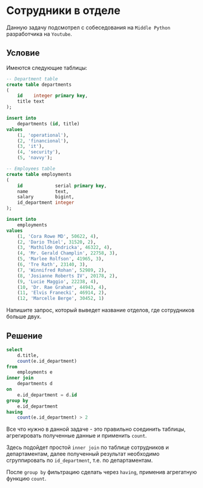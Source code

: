 # Сотрудники в отделе

Данную задачу подсмотрел с собеседования на `Middle Python` разработчика на `Youtube`.

## Условие

Имеются следующие таблицы:

```sql
-- Department table
create table departments
(
    id    integer primary key,
    title text
);

insert into 
    departments (id, title)
values 
    (1, 'operational'),
    (2, 'financional'),
    (3, 'it'),
    (4, 'security'),
    (5, 'navvy');

-- Employees table
create table employments
(
    id            serial primary key,
    name          text,
    salary        bigint,
    id_department integer
);

insert into
    employments
values
    (1, 'Cora Rowe MD', 50622, 4),
    (2, 'Dario Thiel', 31520, 2),
    (3, 'Mathilde Ondricka', 46322, 4),
    (4, 'Mr. Gerald Champlin', 22758, 3),
    (5, 'Marlee Rolfson', 41965, 3),
    (6, 'Tre Rath', 23140, 3),
    (7, 'Winnifred Rohan', 52989, 2),
    (8, 'Josianne Roberts IV', 20178, 2),
    (9, 'Lucie Maggio', 22238, 4),
    (10, 'Dr. Rae Graham', 44943, 4),
    (11, 'Elvis Franecki', 46914, 2),
    (12, 'Marcelle Berge', 30452, 1)
```

Напишите запрос, который выведет название отделов, где сотрудников больше двух.

## Решение

```sql
select 
    d.title,
    count(e.id_department)
from 
    employments e
inner join
    departments d
on
    e.id_department = d.id
group by
    e.id_department
having 
    count(e.id_department) > 2
```

Все что нужно в данной задаче - это правильно соединить таблицы, агрегировать полученные данные и применить `count`.

Здесь подойдет простой `inner join` по таблице сотрудников и департаментам, далее полученный результат необходимо сгруппировать по `id_department`, т.е. по департаментам.

После `group by` фильтрацию сделать через `having`, применив агрегатную функцию `count`.
